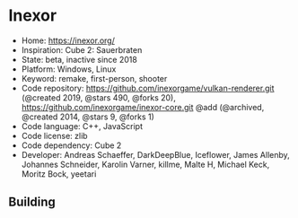 # Inexor

- Home: https://inexor.org/
- Inspiration: Cube 2: Sauerbraten
- State: beta, inactive since 2018
- Platform: Windows, Linux
- Keyword: remake, first-person, shooter
- Code repository: https://github.com/inexorgame/vulkan-renderer.git (@created 2019, @stars 490, @forks 20), https://github.com/inexorgame/inexor-core.git @add (@archived, @created 2014, @stars 9, @forks 1)
- Code language: C++, JavaScript
- Code license: zlib
- Code dependency: Cube 2
- Developer: Andreas Schaeffer, DarkDeepBlue, Iceflower, James Allenby, Johannes Schneider, Karolin Varner, killme, Malte H, Michael Keck, Moritz Bock, yeetari

## Building
